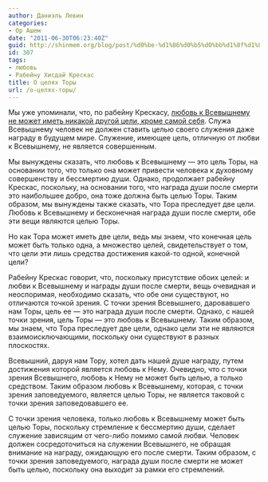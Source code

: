 ```yaml
---
author: Даниэль Левин
categories:
- Ор Ашем
date: "2011-06-30T06:23:40Z"
guid: http://shinmem.org/blog/post/%d0%be-%d1%86%d0%b5%d0%bb%d1%8f%d1%85-%d1%82%d0%be%d1%80%d1%8b
id: 307
tags:
- любовь
- Рабейну Хисдай Крескас
title: О целях Торы
url: /о-целях-торы/
---
```

<!--more-->

Мы уже упоминали, что, по рабейну Крескасу, [любовь к Всевышнему не может иметь никакой другой цели, кроме самой себя](http://shinmem.org/blog/post/%D0%BE-%D0%BB%D0%BE%D0%B3%D0%B8%D0%BA%D0%B5-%D0%BB%D1%8E%D0%B1%D0%B2%D0%B8). Служа Всевышнему человек не должен ставить целью своего служения даже награду в будущем мире. Служение, имеющее цель, отличную от любви к Всевышнему, не является совершенным. 

Мы вынуждены сказать, что любовь к Всевышнему — это цель Торы, на основании того, что только она может привести человека к духовному совершенству и бессмертию души. Однако, продолжает рабейну Крескас, поскольку, на основании того, что награда души после смерти это наибольшее добро, она тоже должна быть целью Торы. Таким образом, мы вынуждены также сказать, что Тора преследует две цели. Любовь к Всевышнему и бесконечная награда души после смерти, обе эти вещи являются целью Торы. 

Но как Тора может иметь две цели, ведь мы знаем, что конечная цель может быть только одна, а множество целей, свидетельствует о том, что цели эти лишь средства достижения какой-то одной, конечной цели? 

Рабейну Крескас говорит, что, поскольку присутствие обоих целей: и любви к Всевышнему и награды души после смерти, вещь очевидная и неоспоримая, необходимо сказать, что обе они существуют, но отличаются точкой зрения. С точки зрения Всевышнего, даровавшего нам Торы, цель ее — это награда души после смерти. Однако, с нашей точки зрения, цель Торы — это любовь к Всевышнему. Таким образом, мы знаем, что Тора преследует две цели, однако цели эти не являются взаимоисключающими, поскольку они существуют в разных плоскостях. 

Всевышний, даруя нам Тору, хотел дать нашей душе награду, путем достижения которой является любовь к Нему. Очевидно, что с точки зрения Всевышнего, любовь к Нему не может быть целью, а только средством. Таким образом любовь к Всевышнему, которая, с точки зрения заповедуемого, является целью Торы, не является таковой с точки зрения заповедовавшего ее. 

С точки зрения человека, только любовь к Всевышнему может быть целью Торы, поскольку стремление к бессмертию души, сделает служение зависящим от чего-либо помимо самой любви. Человек должен сосредоточиться на служении Всевышнего, не обращая внимание на награду, ожидающую его после смерти. Таким образом, с точки зрения заповедуемого, награда души после смерти не может быть целью, поскольку она выходит за рамки его стремлений.
